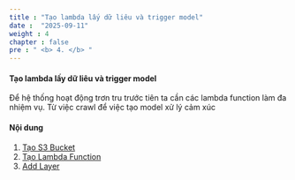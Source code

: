 ```yaml
---
title : "Tạo lambda lấy dữ liêu và trigger model"
date :  "2025-09-11" 
weight : 4
chapter : false
pre : " <b> 4. </b> "
---
```


#### Tạo lambda lấy dữ liêu và trigger model

Để hệ thống hoạt động trơn tru trước tiên ta cần các lambda function làm đa nhiệm vụ. Từ việc crawl để việc tạo model xử lý cảm xúc


#### Nội dung

1. [Tạo S3 Bucket](https://000003.awsstudygroup.com/vi/3-prerequiste/3.1-createvpc/)
2. [Tạo Lambda Function](https://000003.awsstudygroup.com/vi/3-prerequiste/3.2-createsubnet/)
3. [Add Layer](https://000003.awsstudygroup.com/vi/3-prerequiste/3.3-createigw/)